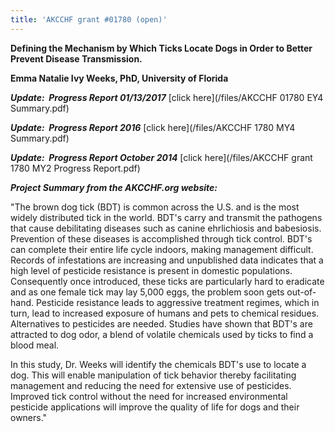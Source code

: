 ```yaml
---
title: 'AKCCHF grant #01780 (open)'
---
```

**Defining the Mechanism by Which Ticks Locate Dogs in Order to Better
Prevent Disease Transmission.**

**Emma Natalie Ivy Weeks, PhD, University of Florida**

_**Update:  Progress Report 01/13/2017**_ \[click
here](/files/AKCCHF 01780 EY4 Summary.pdf)

_**Update:  Progress Report 2016**_ \[click
here](/files/AKCCHF 1780 MY4 Summary.pdf)

_**Update:  Progress Report October 2014**_ \[click
here](/files/AKCCHF grant 1780 MY2 Progress Report.pdf)

_**Project Summary from the AKCCHF.org website:**_

"The brown dog tick (BDT) is common across the U.S. and is the most
widely distributed tick in the world. BDT's carry and transmit the
pathogens that cause debilitating diseases such as canine ehrlichiosis
and babesiosis. Prevention of these diseases is accomplished through
tick control. BDT's can complete their entire life cycle indoors,
making management difficult. Records of infestations are increasing and
unpublished data indicates that a high level of pesticide resistance is
present in domestic populations. Consequently once introduced, these
ticks are particularly hard to eradicate and as one female tick may lay
5,000 eggs, the problem soon gets out-of-hand. Pesticide resistance
leads to aggressive treatment regimes, which in turn, lead to increased
exposure of humans and pets to chemical residues. Alternatives to
pesticides are needed. Studies have shown that BDT's are attracted to
dog odor, a blend of volatile chemicals used by ticks to find a blood
meal.

In this study, Dr. Weeks will identify the chemicals BDT's use to
locate a dog. This will enable manipulation of tick behavior thereby
facilitating management and reducing the need for extensive use of
pesticides. Improved tick control without the need for increased
environmental pesticide applications will improve the quality of life
for dogs and their owners."
